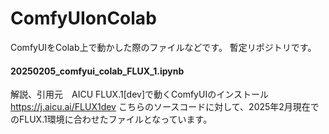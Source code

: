 # ComfyUIonColab

 ComfyUIをColab上で動かした際のファイルなどです。
 暫定リポジトリです。


#### 20250205_comfyui_colab_FLUX_1.ipynb
 解説、引用元　AICU FLUX.1[dev]で動くComfyUIのインストール https://j.aicu.ai/FLUX1dev
 こちらのソースコードに対して、2025年2月現在でのFLUX.1環境に合わせたファイルとなっています。
